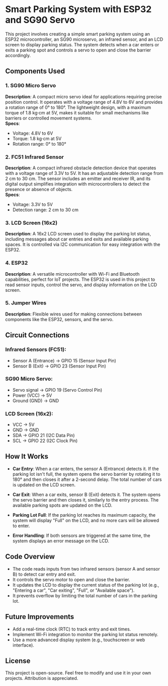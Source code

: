 # Smart Parking System with ESP32 and SG90 Servo

This project involves creating a simple smart parking system using an ESP32 microcontroller, an SG90 microservo, an infrared sensor, and an LCD screen to display parking status. The system detects when a car enters or exits a parking spot and controls a servo to open and close the barrier accordingly.

## Components Used

### 1. SG90 Micro Servo
**Description**: A compact micro servo ideal for applications requiring precise position control. It operates with a voltage range of 4.8V to 6V and provides a rotation range of 0° to 180°. The lightweight design, with a maximum torque of 1.8 kg·cm at 5V, makes it suitable for small mechanisms like barriers or controlled movement systems.  
**Specs**:  
- Voltage: 4.8V to 6V  
- Torque: 1.8 kg·cm at 5V  
- Rotation range: 0° to 180°

### 2. FC51 Infrared Sensor
**Description**: A compact infrared obstacle detection device that operates with a voltage range of 3.3V to 5V. It has an adjustable detection range from 2 cm to 30 cm. The sensor includes an emitter and receiver IR, and its digital output simplifies integration with microcontrollers to detect the presence or absence of objects.  
**Specs**:  
- Voltage: 3.3V to 5V  
- Detection range: 2 cm to 30 cm

### 3. LCD Screen (16x2)
**Description**: A 16x2 LCD screen used to display the parking lot status, including messages about car entries and exits and available parking spaces. It is controlled via I2C communication for easy integration with the ESP32.

### 4. ESP32
**Description**: A versatile microcontroller with Wi-Fi and Bluetooth capabilities, perfect for IoT projects. The ESP32 is used in this project to read sensor inputs, control the servo, and display information on the LCD screen.

### 5. Jumper Wires
**Description**: Flexible wires used for making connections between components like the ESP32, sensors, and the servo.

## Circuit Connections

### Infrared Sensors (FC51):
- Sensor A (Entrance) → GPIO 15 (Sensor Input Pin)
- Sensor B (Exit) → GPIO 23 (Sensor Input Pin)

### SG90 Micro Servo:
- Servo signal → GPIO 19 (Servo Control Pin)
- Power (VCC) → 5V
- Ground (GND) → GND

### LCD Screen (16x2):
- VCC → 5V
- GND → GND
- SDA → GPIO 21 (I2C Data Pin)
- SCL → GPIO 22 (I2C Clock Pin)

## How It Works

- **Car Entry**: When a car enters, the sensor A (Entrance) detects it. If the parking lot isn't full, the system opens the servo barrier by rotating it to 180° and then closes it after a 2-second delay. The total number of cars is updated on the LCD screen.

- **Car Exit**: When a car exits, sensor B (Exit) detects it. The system opens the servo barrier and then closes it, similarly to the entry process. The available parking spots are updated on the LCD.

- **Parking Lot Full**: If the parking lot reaches its maximum capacity, the system will display "Full" on the LCD, and no more cars will be allowed to enter.

- **Error Handling**: If both sensors are triggered at the same time, the system displays an error message on the LCD.

## Code Overview

- The code reads inputs from two infrared sensors (sensor A and sensor B) to detect car entry and exit.
- It controls the servo motor to open and close the barrier.
- It updates the LCD to display the current status of the parking lot (e.g., "Entering a car", "Car exiting", "Full", or "Available space").
- It prevents overflow by limiting the total number of cars in the parking lot.

## Future Improvements

- Add a real-time clock (RTC) to track entry and exit times.
- Implement Wi-Fi integration to monitor the parking lot status remotely.
- Use a more advanced display system (e.g., touchscreen or web interface).

## License

This project is open-source. Feel free to modify and use it in your own projects. Attribution is appreciated.
